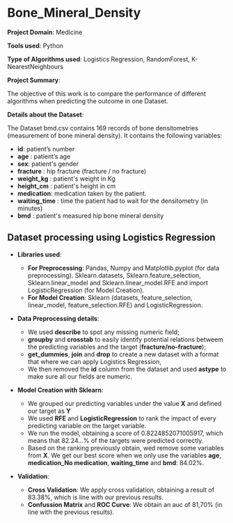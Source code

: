 # Bone_Mineral_Density

**Project Domain**: Medicine

**Tools used**: Python

**Type of Algorithms used**: Logistics Regression, RandomForest, K-NearestNeighbours

**Project Summary**:

The objective of this work is to compare the performance of different algorithms when predicting the outcome in one Dataset. 

**Details about the Dataset**:

The Dataset bmd.csv contains 169 records of bone densitometries (measurement of bone mineral density). It contains the following variables:

   - **id**: patient’s number
   - **age** : patient’s age
   - **sex**: patient's gender
   - **fracture** : hip fracture (fracture / no fracture)
   - **weight_kg** : patient's weight in Kg
   - **height_cm** : patient's height in cm
   - **medication**: medication taken by the patient.
   - **waiting_time** : time the patient had to wait for the densitometry (in minutes)
   - **bmd** : patient's measured hip bone mineral density 

## Dataset processing using Logistics Regression ##

   - **Libraries used**: 
     - **For Preprocessing**: Pandas, Numpy and Matplotlib.pyplot (for data preprocessing). Sklearn.datasets, Sklearn.feature_selection, Sklearn.linear_model and Sklearn.linear_model.RFE and import LogisticRegression (for Model Creation).
     - **For Model Creation**: Sklearn (datasets, feature_selection, linear_model, feature_selection.RFE) and LogisticRegression.
   
   - **Data Preprocessing details**: 
     - We used **describe** to spot any missing numeric field; 
     - **groupby** and **crosstab** to easily identify potential relations betweem the predicting variables and the target (**fracture/no-fracture**); 
     - **get_dummies**, **join** and **drop** to create a new dataset with a format that where we can apply Logistics Regression, 
     - We then removed the **id** column from the dataset and used **astype** to make sure all our fields are numeric.

   - **Model Creation with Sklearn**: 
     - We grouped our predicting variables under the value **X** and defined our target as **Y**
     - We used **RFE** and **LogisticRegression** to rank the impact of every predicting variable on the target variable. 
     - We run the model, obtaining a score of 0.8224852071005917, which means that 82.24...% of the targets were predicted correctly.
     - Based on the ranking previously obtain, wed remove some variables from **X**. We get our best score when we only use the variables **age**, **medication_No medication**, **waiting_time** and **bmd**: 84.02%.
     
   - **Validation**: 
     - **Cross Validation**: We apply cross validation, obtaining a result of 83.38%, which is line with our previous results. 
     - **Confussion Matrix** and **ROC Curve**: We obtain an auc of 81,70% (in line with the previous results).
     
